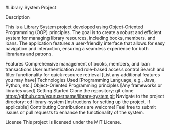 #Library System Project

Description

This is a Library System project developed using Object-Oriented Programming (OOP) principles. The goal is to create a robust and efficient system for managing library resources, including books, members, and loans. The application features a user-friendly interface that allows for easy navigation and interaction, ensuring a seamless experience for both librarians and patrons.

Features
Comprehensive management of books, members, and loan transactions
User authentication and role-based access control
Search and filter functionality for quick resource retrieval
[List any additional features you may have]
Technologies Used
[Programming Language, e.g., Java, Python, etc.]
Object-Oriented Programming principles
[Any frameworks or libraries used]
Getting Started
Clone the repository: git clone https://github.com/yourusername/library-system.git
Navigate to the project directory: cd library-system
[Instructions for setting up the project, if applicable]
Contributing
Contributions are welcome! Feel free to submit issues or pull requests to enhance the functionality of the system.

License
This project is licensed under the MIT License.
